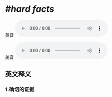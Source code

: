 # ***\#hard facts*** 
英音
<audio src="./media/hard facts1_AAC.aac" controls="controls"></audio>

美音
<audio src="./media/hard facts2_AAC.aac" controls="controls"></audio>



  

英文释义
---
### 1.**确切的证据**  


